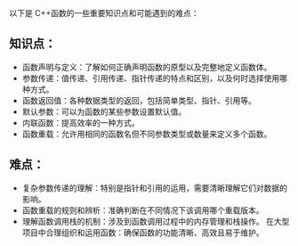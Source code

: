 以下是 C++函数的一些重要知识点和可能遇到的难点：
## 知识点：
   + 函数声明与定义：了解如何正确声明函数的原型以及完整地定义函数体。
   + 参数传递：值传递、引用传递、指针传递的特点和区别，以及何时选择使用哪种方式。
   + 函数返回值：各种数据类型的返回，包括简单类型、指针、引用等。
   + 默认参数：可以为函数的某些参数设置默认值。
   + 内联函数：提高效率的一种方式。
   + 函数重载：允许用相同的函数名但不同参数类型或数量来定义多个函数。
## 难点：
   + 复杂参数传递的理解：特别是指针和引用的运用，需要清晰理解它们对数据的影响。
   + 函数重载的规则和辨析：准确判断在不同情况下该调用哪个重载版本。
   + 理解函数调用栈的机制：涉及到函数调用过程中的内存管理和栈操作。
在大型项目中合理组织和运用函数：确保函数的功能清晰、高效且易于维护。
